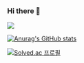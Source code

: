 ### Hi there 👋

<img src="https://img.shields.io/badge/Spring-6DB33F?style=for-the-badge&logo=Spring&logoColor=white">



[![Anurag's GitHub stats](https://github-readme-stats.vercel.app/api?username=bongj9&title_color=#0080FF)](https://github.com/anuraghazra/github-readme-stats)

[![Solved.ac
프로필](http://mazassumnida.wtf/api/v2/generate_badge?boj=lollypark501)](https://solved.ac/{handle})
